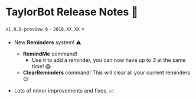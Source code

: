 # TaylorBot Release Notes 📝
`v1.0.0-preview.6` - `2018.XX.XX` ⭐

- New **Reminders** system! ⚠
    - **RemindMe** command!
        - Use it to add a reminder, you can now have up to *3* at the same time! 😱
    - **ClearReminders** command! This will clear all your current reminders 😌

- Lots of minor improvements and fixes. 📈